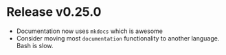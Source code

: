 # Release v0.25.0

- Documentation now uses `mkdocs` which is awesome
- Consider moving most `documentation` functionality to another language. Bash is slow. 
